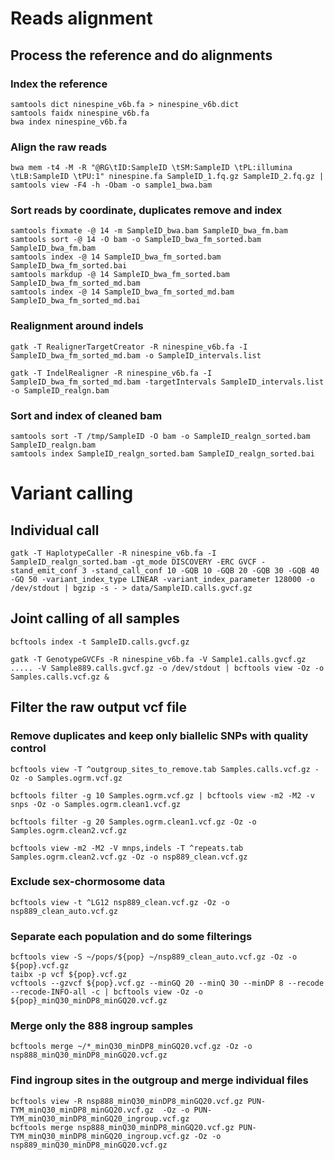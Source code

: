 # Reads alignment

## Process the reference and do alignments
### Index the reference
```
samtools dict ninespine_v6b.fa > ninespine_v6b.dict
samtools faidx ninespine_v6b.fa
bwa index ninespine_v6b.fa
```
### Align the raw reads
```
bwa mem -t4 -M -R "@RG\tID:SampleID \tSM:SampleID \tPL:illumina \tLB:SampleID \tPU:1" ninespine.fa SampleID_1.fq.gz SampleID_2.fq.gz | samtools view -F4 -h -Obam -o sample1_bwa.bam
```
### Sort reads by coordinate, duplicates remove and index
```
samtools fixmate -@ 14 -m SampleID_bwa.bam SampleID_bwa_fm.bam
samtools sort -@ 14 -O bam -o SampleID_bwa_fm_sorted.bam SampleID_bwa_fm.bam
samtools index -@ 14 SampleID_bwa_fm_sorted.bam SampleID_bwa_fm_sorted.bai
samtools markdup -@ 14 SampleID_bwa_fm_sorted.bam SampleID_bwa_fm_sorted_md.bam
samtools index -@ 14 SampleID_bwa_fm_sorted_md.bam SampleID_bwa_fm_sorted_md.bai
```
### Realignment around indels
```
gatk -T RealignerTargetCreator -R ninespine_v6b.fa -I SampleID_bwa_fm_sorted_md.bam -o SampleID_intervals.list

gatk -T IndelRealigner -R ninespine_v6b.fa -I SampleID_bwa_fm_sorted_md.bam -targetIntervals SampleID_intervals.list -o SampleID_realgn.bam
```
### Sort and index of cleaned bam
```
samtools sort -T /tmp/SampleID -O bam -o SampleID_realgn_sorted.bam SampleID_realgn.bam
samtools index SampleID_realgn_sorted.bam SampleID_realgn_sorted.bai
```

# Variant calling
## Individual call
```
gatk -T HaplotypeCaller -R ninespine_v6b.fa -I SampleID_realgn_sorted.bam -gt_mode DISCOVERY -ERC GVCF -stand_emit_conf 3 -stand_call_conf 10 -GQB 10 -GQB 20 -GQB 30 -GQB 40 -GQ 50 -variant_index_type LINEAR -variant_index_parameter 128000 -o /dev/stdout | bgzip -s - > data/SampleID.calls.gvcf.gz
```
## Joint calling of all samples
```
bcftools index -t SampleID.calls.gvcf.gz

gatk -T GenotypeGVCFs -R ninespine_v6b.fa -V Sample1.calls.gvcf.gz ..... -V Sample889.calls.gvcf.gz -o /dev/stdout | bcftools view -Oz -o Samples.calls.vcf.gz &
```

## Filter the raw output vcf file
### Remove duplicates and keep only biallelic SNPs with quality control
```
bcftools view -T ^outgroup_sites_to_remove.tab Samples.calls.vcf.gz -Oz -o Samples.ogrm.vcf.gz 

bcftools filter -g 10 Samples.ogrm.vcf.gz | bcftools view -m2 -M2 -v snps -Oz -o Samples.ogrm.clean1.vcf.gz
 
bcftools filter -g 20 Samples.ogrm.clean1.vcf.gz -Oz -o Samples.ogrm.clean2.vcf.gz

bcftools view -m2 -M2 -V mnps,indels -T ^repeats.tab Samples.ogrm.clean2.vcf.gz -Oz -o nsp889_clean.vcf.gz
```
### Exclude sex-chormosome data
```
bcftools view -t ^LG12 nsp889_clean.vcf.gz -Oz -o nsp889_clean_auto.vcf.gz
```
### Separate each population and do some filterings
```
bcftools view -S ~/pops/${pop} ~/nsp889_clean_auto.vcf.gz -Oz -o ${pop}.vcf.gz 
taibx -p vcf ${pop}.vcf.gz
vcftools --gzvcf ${pop}.vcf.gz --minGQ 20 --minQ 30 --minDP 8 --recode --recode-INFO-all -c | bcftools view -Oz -o ${pop}_minQ30_minDP8_minGQ20.vcf.gz
```
### Merge only the 888 ingroup samples
```
bcftools merge ~/*_minQ30_minDP8_minGQ20.vcf.gz -Oz -o nsp888_minQ30_minDP8_minGQ20.vcf.gz
```
### Find ingroup sites in the outgroup and merge individual files
```
bcftools view -R nsp888_minQ30_minDP8_minGQ20.vcf.gz PUN-TYM_minQ30_minDP8_minGQ20.vcf.gz  -Oz -o PUN-TYM_minQ30_minDP8_minGQ20_ingroup.vcf.gz
bcftools merge nsp888_minQ30_minDP8_minGQ20.vcf.gz PUN-TYM_minQ30_minDP8_minGQ20_ingroup.vcf.gz -Oz -o nsp889_minQ30_minDP8_minGQ20.vcf.gz
```
